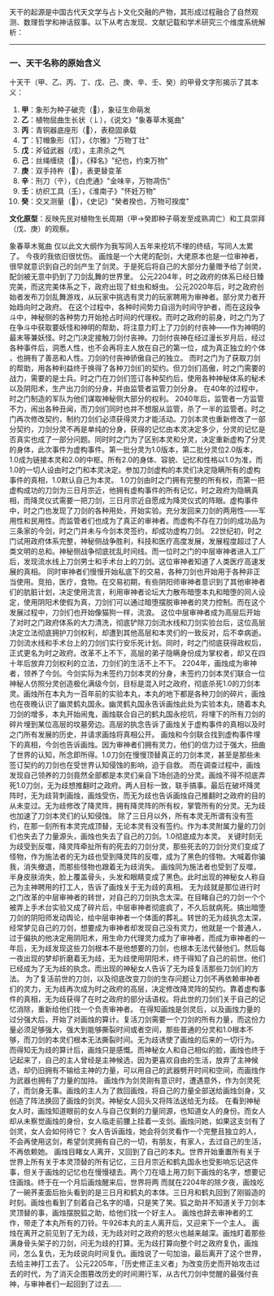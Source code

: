 天干的起源是中国古代天文学与占卜文化交融的产物，其形成过程融合了自然观测、数理哲学和神话叙事。以下从考古发现、文献记载和学术研究三个维度系统解析：

---

### 一、​**​天干名称的原始含义​**​

十天干（甲、乙、丙、丁、戊、己、庚、辛、壬、癸）的甲骨文字形揭示了其本义：

1. ​**​甲​**​：象形为种子破壳（𠮛），象征生命萌发
2. ​**​乙​**​：植物屈曲生长状（𠄌），《说文》"象春草木冤曲"
3. ​**​丙​**​：青铜器底座形（𠀁），表稳固承载
4. ​**​丁​**​：钉帽象形（钉），《尔雅》"万物丁壮"
5. ​**​戊​**​：斧钺武器（戌），主肃杀之气
6. ​**​己​**​：丝绳缠绕（𢀒），《释名》"纪也，约束万物"
7. ​**​庚​**​：双手持杵（𢀜），表更替变革
8. ​**​辛​**​：刑刀（䇂），《白虎通》"金味辛，万物凋伤"
9. ​**​壬​**​：纺织工具（𡈼），《淮南子》"怀妊万物"
10. ​**​癸​**​：交叉测量（𤼩），《史记》"癸者揆也，万物可揆度"

​**​文化原型​**​：反映先民对植物生长周期（甲→癸即种子萌发至成熟凋亡）和工具崇拜（戊、庚）的观察。

象春草木冤曲
 仅以此文大纲作为我写同人五年来挖坑不埋的终结，写同人太累了。
今夜的我依旧很忧伤。
画烛是一个大佬的配剑，大佬原本也是一位审神者，很早就意识到自己的剑产生了剑灵。于是死后将自己的大部分力量赠予给了剑灵，配剑被无意中扔到了刀剑乱舞的世界里。
公元2204年，时之政府的体系已经日臻完美，而这完美体系之下，政府出现了蛀虫和蚜虫。
公元2020年后，时之政府创始者发布刀剑乱舞游戏，从玩家中挑选有灵力的玩家聘用为审神者。部分灵力者开始趋向时之政府。
在这个过程中，各种时间势力自诩为时间守护者，而在这段争斗中，神秘侧的各种势力开始抢占时间的代理权。而时之政府的前身，时之门为了在争斗中获取要妖怪和神明的帮助，将注意力盯上了刀剑的付丧神——作为神明的最末等兼妖怪。时之门决定接触刀剑付丧神。刀剑付丧神在经过漫长岁月后，经过各种事件后，洞悉人性，也不会再将主人放在自己的第一位，成为真正独立的个体 ，也拥有了善恶和人性。刀剑的付丧神骄傲自己的独立。
而时之门为了获取刀剑的帮助，用各种利益终于换得了各种刀剑们的契约。但刀剑们高傲，时之门需要的战力，需要的是士兵。时之门在刀剑们签订各种契约后，使用各种神秘体系的秘术以及阴阳术，生产出刀剑的分身，并由监管者监管刀剑分身。
在40年的过程中，时之门制造的军队为他们谋取神秘侧大部分的权利。
2040年后，监管者一方监管不力，闹出各种丑闻，而刀剑们同时也并不想服从监管，杀了一半的监管者。时之门再次修改契约，制约刀剑们必须获得灵力才能活动。刀剑本灵也重新修改了一部分契约，刀剑分灵不再是单纯的分身，获得的记忆由本灵决定多少，分灵的记忆是否真实也成了一部分问题。同时时之门为了区别本灵和分灵，决定重新虚构了分灵的身体，此次事件为虚构事件。第一批分灵为1.0版本，第二批分灵位2.0版本，1.0成为链接本灵和2.0的中枢。所有2.0的身体、容貌、记忆和性格以1.0为准，而1.0的一切人设由时之门和本灵决定。参加刀剑虚构的本灵们决定隐瞒所有的虚构事件的真相，1.0默认自己为本灵。
1.0刀剑由时之门拥有完整的所有权，而第一把虚构成功的刀剑为三日月宗近，他拥有虚构事件的所有记忆，时之政府为隐瞒真相，而降灵仪式需要一把刀剑，三日月宗近自愿成为降灵仪式的阵眼。虚构事件中，时之门也发现了刀剑的各种用处，开始实验。充分发回来刀剑的两用性——军用性和民用性。而监管者们也成为了真正的审神者。而虚构不存在刀剑的成功品为三条家的今剑，时之门并未与今剑本灵签约，却成功虚构刀剑。
22世纪初，时之门试用政府体系完整，神秘侧战争胜利，科技和医疗高度发展，发展程度超过了人类文明的总和。神秘侧战争彻底扰乱时间线。而一位时之门的中层审神者进入工厂后，发现流水线上刀剑男士和手术台上的刀剑。这位审神者知道了人类医疗高速发展的真相。
同时审神者们慢慢开始私底下的交易，各种刀剑也开始用于各种非正当使用。竞拍，医疗，食物。在交易初期，有些阴阳师审神者意识到了其他审神者们的肮脏计划，决定使用流言，利用审神者论坛大力散布暗堕本丸和暗堕的同人设定，使用阴阳术使假为真，刀剑们可以通过暗堕摆脱审神者的灵力控制。而在这个发展过程中，刀剑们也开始像猫狗一样，流浪。
这位中层审神者成为高层后开始了对时之门政府体系的大力清洗，彻底铲除刀剑流水线和刀剑实验台后，这位高层决定立法彻底拥护刀剑权利，却遭到其他高层和本灵们的一致反对，后不幸病逝。刀剑流水线和手术台上的刀剑们实行安乐死计划。同时，时之门彻底获得政权后，正式更名为时之政府。改革不上不下，高层的弟子隐瞒身份成为掌权者，却又在四十年后放弃刀剑权利的立法，刀剑们的生活不上不下。
2204年，画烛成为审神者，领养了今剑。今剑实际为未签约刀剑本灵的分身，未签约刀剑本灵们联合一位神秘人仿照分灵创造极化满级今剑，目标是混入时之政府，彻底杀死1.0的刀剑本灵。画烛所在本丸为一百年前的实验本丸，本丸的地下都是各种刀剑的碎片，画烛也在夜晚认识了幽灵鹤丸国永。幽灵鹤丸国永告诉画烛此处为实验本丸，随着本丸刀剑的增多，本丸开始闹鬼，画烛联合自己的鹤丸国永挖坑，将埋下的所有刀剑的碎片埋到某位高层的坟墓旁边。高层的执念告诉了画烛关于虚构事件的真相以及时之门所有发展的历史，并请求画烛将真相公开。
画烛和今剑联合找到虚构事件埋下的真相，今剑也告诉画烛。因为审神者们拥有灵力，他们的信力过于强大，扭曲了世界的认知，所念即所得。1.0刀剑在慢慢顶替真正的刀剑本灵，甚至是那些未签订契约的刀剑也在受世界认知侵蚀的影响，迫于自救。
而在调查过程中，画烛发现自己领养的刀剑竟然全部都是本灵们亲自下场创造的分灵。画烛不得不彻底弄死1.0刀剑，无为歧想推翻时之政府。两人目标一致，联手搞事。最后在破坏降灵阵时，无为歧背刺画烛，画烛受伤，而无为歧也告诉画烛自己推翻时之政府的目的从未变过。无为歧修改了降灵阵，拥有降灵阵的所有权，掌管所有的分灵。无为歧也加速了刀剑本灵们的认知侵蚀。
除了三日月以外，所有本灵无所谓有没有签约，在那一刻所有本灵完成顶替，无论本灵有没有签约。作为本灵附属力量的刀剑们也失去了力量源头，画烛也失去了自己的刀剑。1.0彻底成为本灵。
关键时刻无为歧受到反噬，降灵阵牵扯所有的死去的刀剑分灵，那些死去的刀剑分灵们变成了怪物，作为施法者的无为歧也受到降灵阵的反噬，成为了黑色的怪物。大喊着你骗我，消失撤退，而那些怪物也跟着无为歧消失。
画烛同为施法者也受到了反噬，半身皮肤消失，脸上覆盖骨头，头发和眼睛变成了黑色。此时出现的神秘女人称自己为主神聘用的打工人，告诉了画烛关于无为歧的真相。
无为歧就是那位进行时之门改革的中层审神者的转世，对自己的刀剑执念太深。在目睹自己的刀剑一个个被弄上手术台实验又成了碎片后，中层审神者彻底疯了，不久后就病死。搞出暗堕刀剑的阴阳师发动舆论，给中层审神者一个体面的葬礼。转世的无为歧执念太深，经常梦见自己的刀剑，想要成为审神者却发现自己没有灵力，他就是一个普通人，过于偏执的他决定用阴阳术，用生命力代理灵力成为了审神者，而成为审神者的一年后，无为歧发现这些刀剑根本不是他想要的刀剑，也根本无法代替他们。然后每一夜出现的梦却折磨着无为歧，无为歧使用阴阳术，终于得知了自己的前世。他们已经成为了无为歧的执念。而出现的神秘女人告诉了无为歧复活那些刀剑们的方法。
为了复活前世的刀剑，以及彻底改变刀剑的生存问题让刀剑不再依赖审神者们的灵力，无为歧再次成为时之政府的高层，决定修改降灵阵的契约。靠着虚构事件的真相，无为歧获得了在时之政府的部分话语权。将此世的刀剑们关于自己的记忆消除，重新给他们找一个负责审神者。
在得知画烛是剑灵后，以及画烛力量的过分强大后，开始了对画烛的算计。复活刀剑需要一个刀剑的所有力量，而这份力量必须足够强大，强大到能够撕裂时间或者空间，那些普通的分灵和1.0根本不够，而刀剑的本灵们根本无法撕裂时间。无为歧诱使了画烛的后来的一切行为。
而得知无为歧的算计后，画烛只是感慨。而神秘女人和自己相似的脸，画烛也终于记起来了，自己的主人曾经是主神候选，因为更喜欢自由的生活，放弃了主神候选，却仍旧拥有不输给主神的力量，可以用自己的武器劈开时间和空间，而画烛作为武器也拥有了力量的加持。
画烛作为剑灵刚有意识时，遭遇意外，作为剑灵死了，而剑身无事。画烛的主人为了救回画烛，将自己的力量全部送给画烛剑身，又创造了阵法换回了画烛的剑灵。神秘女人回头又将阵法送给无为歧。
在看到神秘女人时，画烛知道眼前的女人与自己仅剩的力量同源，也知道女人的身份。而女人却从未察觉画烛的身份，女人临走前腰上挂着一支剑。画烛问她，如果这支剑有了剑灵，女人会如何待它？
女人告诉画烛，她会将剑灵看作一个完整且独立的人，不会再使用这剑，希望剑灵拥有自己的一切，有朋友，有家人，去过自己的生活，不再依赖她。
画烛目睹女人离开，又回到了自己的本丸。世界开始重置所有关于世界上所有关于本灵顶替的所有记忆，三日月宗近和鹤丸国永也受影响忘记这件事，但关于画烛的记忆也在慢慢褪去。两个刀在墙上用刀刻下画烛的名字，想要记住画烛。终于在一个月后画烛醒来后，世界将两
而就在2204年的除夕夜，画烛吃了一碗荞麦面后抬头看到的是三日月和鹤丸的本体。三日月和鹤丸回到了刚锻造的时刻。画烛也看到了刻着自己名字的墙，只是笑了笑。狐之助并不知道关于刀剑本灵顶替的事，画烛摆脱狐之助，给他们找一个好主人。
画烛也辞去审神者的工作，带走了本丸所有的刀铃。午926本丸的主人离开后，又迎来下一个主人。
画烛在离开之前见到了无为歧，无为歧对时之政府的怒火也越来越深。画烛盯着那些满身骨头架子的刀剑，问无为歧的打算。无为歧打算向整个时之政府复仇，画烛问，怎么复仇，无为歧说向时间复仇。画烛说了一句加油，最后离开了这个世界，去给主神打工去了。
公元2205年，「历史修正主义者」为改变历史而开始攻击过去的时代，为了消灭企图篡改历史的时间溯行军，从古代刀剑中觉醒的最强付丧神，与审神者们一起回到了过去......